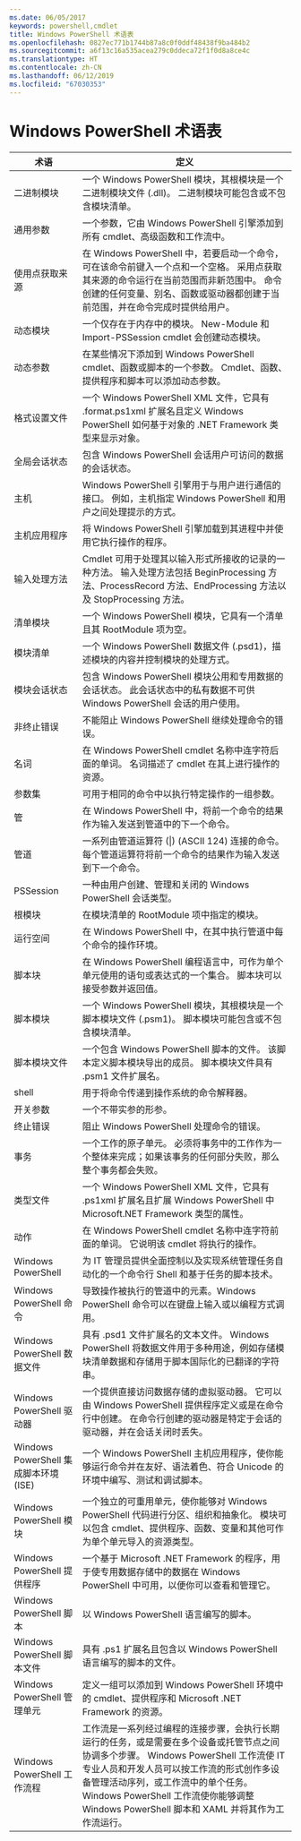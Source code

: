 ```yaml
---
ms.date: 06/05/2017
keywords: powershell,cmdlet
title: Windows PowerShell 术语表
ms.openlocfilehash: 0827ec771b1744b87a8c0f0ddf48438f9ba484b2
ms.sourcegitcommit: a6f13c16a535acea279c0ddeca72f1f0d8a8ce4c
ms.translationtype: HT
ms.contentlocale: zh-CN
ms.lasthandoff: 06/12/2019
ms.locfileid: "67030353"
---
```

# <a name="windows-powershell-glossary"></a>Windows PowerShell 术语表


|术语|定义|
|--------|--------------|
|二进制模块|一个 Windows PowerShell 模块，其根模块是一个二进制模块文件 (.dll)。 二进制模块可能包含或不包含模块清单。|
|通用参数|一个参数，它由 Windows PowerShell 引擎添加到所有 cmdlet、高级函数和工作流中。|
|使用点获取来源|在 Windows PowerShell 中，若要启动一个命令，可在该命令前键入一个点和一个空格。 采用点获取其来源的命令运行在当前范围而非新范围中。 命令创建的任何变量、别名、函数或驱动器都创建于当前范围，并在命令完成时提供给用户。|
|动态模块|一个仅存在于内存中的模块。 New-Module 和 Import-PSSession cmdlet 会创建动态模块。|
|动态参数|在某些情况下添加到 Windows PowerShell cmdlet、函数或脚本的一个参数。 Cmdlet、函数、提供程序和脚本可以添加动态参数。|
|格式设置文件|一个 Windows PowerShell XML 文件，它具有 .format.ps1xml 扩展名且定义 Windows PowerShell 如何基于对象的 .NET Framework 类型来显示对象。|
|全局会话状态|包含 Windows PowerShell 会话用户可访问的数据的会话状态。|
|主机|Windows PowerShell 引擎用于与用户进行通信的接口。 例如，主机指定 Windows PowerShell 和用户之间处理提示的方式。|
|主机应用程序|将 Windows PowerShell 引擎加载到其进程中并使用它执行操作的程序。|
|输入处理方法|Cmdlet 可用于处理其以输入形式所接收的记录的一种方法。 输入处理方法包括 BeginProcessing 方法、ProcessRecord 方法、EndProcessing 方法以及 StopProcessing 方法。|
|清单模块|一个 Windows PowerShell 模块，它具有一个清单且其 RootModule 项为空。|
|模块清单|一个 Windows PowerShell 数据文件 (.psd1)，描述模块的内容并控制模块的处理方式。|
|模块会话状态|包含 Windows PowerShell 模块公用和专用数据的会话状态。 此会话状态中的私有数据不可供 Windows PowerShell 会话的用户使用。|
|非终止错误|不能阻止 Windows PowerShell 继续处理命令的错误。|
|名词|在 Windows PowerShell cmdlet 名称中连字符后面的单词。 名词描述了 cmdlet 在其上进行操作的资源。|
|参数集|可用于相同的命令中以执行特定操作的一组参数。|
|管|在 Windows PowerShell 中，将前一个命令的结果作为输入发送到管道中的下一个命令。|
|管道|一系列由管道运算符 (&#124;) (ASCII 124) 连接的命令。 每个管道运算符将前一个命令的结果作为输入发送到下一个命令。|
|PSSession|一种由用户创建、管理和关闭的 Windows PowerShell 会话类型。|
|根模块|在模块清单的 RootModule 项中指定的模块。|
|运行空间|在 Windows PowerShell 中，在其中执行管道中每个命令的操作环境。|
|脚本块|在 Windows PowerShell 编程语言中，可作为单个单元使用的语句或表达式的一个集合。 脚本块可以接受参数并返回值。|
|脚本模块|一个 Windows PowerShell 模块，其根模块是一个脚本模块文件 (.psm1)。 脚本模块可能包含或不包含模块清单。|
|脚本模块文件|一个包含 Windows PowerShell 脚本的文件。 该脚本定义脚本模块导出的成员。 脚本模块文件具有 .psm1 文件扩展名。|
|shell|用于将命令传递到操作系统的命令解释器。|
|开关参数|一个不带实参的形参。|
|终止错误|阻止 Windows PowerShell 处理命令的错误。|
|事务|一个工作的原子单元。 必须将事务中的工作作为一个整体来完成；如果该事务的任何部分失败，那么整个事务都会失败。|
|类型文件|一个 Windows PowerShell XML 文件，它具有 .ps1xml 扩展名且扩展 Windows PowerShell 中 Microsoft.NET Framework 类型的属性。|
|动作|在 Windows PowerShell cmdlet 名称中连字符前面的单词。 它说明该 cmdlet 将执行的操作。|
|Windows PowerShell|为 IT 管理员提供全面控制以及实现系统管理任务自动化的一个命令行 Shell 和基于任务的脚本技术。|
|Windows PowerShell 命令|导致操作被执行的管道中的元素。Windows PowerShell 命令可以在键盘上输入或以编程方式调用。|
|Windows PowerShell 数据文件|具有 .psd1 文件扩展名的文本文件。 Windows PowerShell 将数据文件用于多种用途，例如存储模块清单数据和存储用于脚本国际化的已翻译的字符串。|
|Windows PowerShell 驱动器|一个提供直接访问数据存储的虚拟驱动器。 它可以由 Windows PowerShell 提供程序定义或是在命令行中创建。 在命令行创建的驱动器是特定于会话的驱动器，并在会话关闭时丢失。|
|Windows PowerShell 集成脚本环境 (ISE)|一个 Windows PowerShell 主机应用程序，使你能够运行命令并在友好、语法着色、符合 Unicode 的环境中编写、测试和调试脚本。|
|Windows PowerShell 模块|一个独立的可重用单元，使你能够对 Windows PowerShell 代码进行分区、组织和抽象化。 模块可以包含 cmdlet、提供程序、函数、变量和其他可作为单个单元导入的资源类型。|
|Windows PowerShell 提供程序|一个基于 Microsoft .NET Framework 的程序，用于使专用数据存储中的数据在 Windows PowerShell 中可用，以便你可以查看和管理它。|
|Windows PowerShell 脚本|以 Windows PowerShell 语言编写的脚本。|
|Windows PowerShell 脚本文件|具有 .ps1 扩展名且包含以 Windows PowerShell 语言编写的脚本的文件。|
|Windows PowerShell 管理单元|定义一组可以添加到 Windows PowerShell 环境中的 cmdlet、提供程序和 Microsoft .NET Framework 的资源。|
|Windows PowerShell 工作流程|工作流是一系列经过编程的连接步骤，会执行长期运行的任务，或是需要在多个设备或托管节点之间协调多个步骤。 Windows PowerShell 工作流使 IT 专业人员和开发人员可以按工作流的形式创作多设备管理活动序列，或工作流中的单个任务。 Windows PowerShell 工作流使你能够调整 Windows PowerShell 脚本和 XAML 并将其作为工作流运行。|
